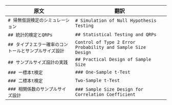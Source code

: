 | 原文 | 翻訳 |
|---|---|
| `# 帰無仮説検定のシミュレーション` | `# Simulation of Null Hypothesis Testing` |
| `## 統計的検定とQRPs` | `## Statistical Testing and QRPs` |
| `## タイプ２エラー確率のコントールとサンプルサイズ設計` | `Control of Type 2 Error Probability and Sample Size Design` |
| `## サンプルサイズ設計の実践` | `## Practical Design of Sample Size` |
| `### 一標本t検定` | `### One-Sample t-Test` |
| `### 二標本t検定` | `Two-Sample t-Test` |
| `### 相関係数のサンプルサイズ設計` | `### Sample Size Design for Correlation Coefficient` |
